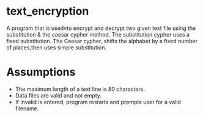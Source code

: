 # text_encryption
  A program that is usedvto encrypt and decrypt two given text file using the substitution & the caesar cypher method.
  The substitution cypher uses a fixed substitution. The Caesar cypher, shifts the alphabet by a fixed number
  of places,then uses simple substitution.

# Assumptions
- The maximum length of a text line is 80 characters.
- Data files are valid and not empty.
- If invalid is entered, program restarts and prompts user for a valid filename.
